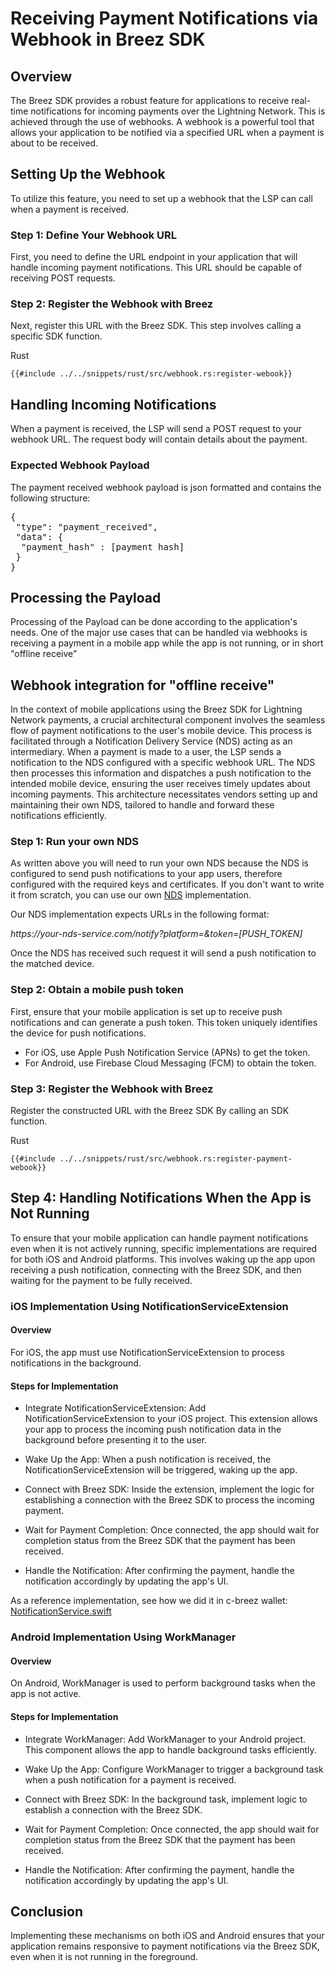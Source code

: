 # Receiving Payment Notifications via Webhook in Breez SDK

## Overview
The Breez SDK provides a robust feature for applications to receive real-time notifications for incoming payments over the Lightning Network. This is achieved through the use of webhooks. A webhook is a powerful tool that allows your application to be notified via a specified URL when a payment is about to be received.

## Setting Up the Webhook
To utilize this feature, you need to set up a webhook that the LSP can call when a payment is received.

### Step 1: Define Your Webhook URL
First, you need to define the URL endpoint in your application that will handle incoming payment notifications. This URL should be capable of receiving POST requests.

### Step 2: Register the Webhook with Breez
Next, register this URL with the Breez SDK. This step involves calling a specific SDK function.

<custom-tabs category="lang">
<div slot="title">Rust</div>
<section>

```rust,ignore
{{#include ../../snippets/rust/src/webhook.rs:register-webook}}
```
</section>
</custom-tabs>

## Handling Incoming Notifications
When a payment is received, the LSP will send a POST request to your webhook URL. The request body will contain details about the payment.

### Expected Webhook Payload
The payment received webhook payload is json formatted and contains the following structure:

<section>
<pre>
{
 "type": "payment_received",
 "data": {  
  "payment_hash" : [payment hash]
 }
}
</pre>
</section>

## Processing the Payload
Processing of the Payload can be done according to the application's needs. One of the major use cases that can be handled via webhooks is receiving a payment in a mobile app while the app is not running, or in short "offline receive"

## Webhook integration for "offline receive"
In the context of mobile applications using the Breez SDK for Lightning Network payments, a crucial architectural component involves the seamless flow of payment notifications to the user's mobile device. This process is facilitated through a Notification Delivery Service (NDS) acting as an intermediary. When a payment is made to a user, the LSP sends a notification to the NDS configured with a specific webhook URL. The NDS then processes this information and dispatches a push notification to the intended mobile device, ensuring the user receives timely updates about incoming payments. This architecture necessitates vendors setting up and maintaining their own NDS, tailored to handle and forward these notifications efficiently.

### Step 1: Run your own NDS
As written above you will need to run your own NDS because the NDS is configured to send push notifications to your app users, therefore configured with the required keys and certificates.
If you don't want to write it from scratch, you can use our own <a href="https://github.com/breez/notify">NDS</a> implementation.

Our NDS implementation expects URLs in the following format:
<section><i>https://your-nds-service.com/notify?platform=<ios|android>&token=[PUSH_TOKEN]</i></section>

Once the NDS has received such request it will send a push notification to the matched device.

### Step 2: Obtain a mobile push token
First, ensure that your mobile application is set up to receive push notifications and can generate a push token. This token uniquely identifies the device for push notifications.

* For iOS, use Apple Push Notification Service (APNs) to get the token.
* For Android, use Firebase Cloud Messaging (FCM) to obtain the token.

### Step 3: Register the Webhook with Breez
Register the constructed URL with the Breez SDK By calling an SDK function.

<custom-tabs category="lang">
<div slot="title">Rust</div>
<section>

```rust,ignore
{{#include ../../snippets/rust/src/webhook.rs:register-payment-webook}}
```
</section>
</custom-tabs>

## Step 4: Handling Notifications When the App is Not Running
To ensure that your mobile application can handle payment notifications even when it is not actively running, specific implementations are required for both iOS and Android platforms. This involves waking up the app upon receiving a push notification, connecting with the Breez SDK, and then waiting for the payment to be fully received.

### iOS Implementation Using NotificationServiceExtension

#### Overview
For iOS, the app must use NotificationServiceExtension to process notifications in the background.

#### Steps for Implementation
* Integrate NotificationServiceExtension: Add NotificationServiceExtension to your iOS project. This extension allows your app to process the incoming push notification data in the background before presenting it to the user.

* Wake Up the App: When a push notification is received, the NotificationServiceExtension will be triggered, waking up the app.

* Connect with Breez SDK: Inside the extension, implement the logic for establishing a connection with the Breez SDK to process the incoming payment.

* Wait for Payment Completion: Once connected, the app should wait for completion status from the Breez SDK that the payment has been received.

* Handle the Notification: After confirming the payment, handle the notification accordingly by updating the app's UI.

As a reference implementation, see how we did it in c-breez wallet: <a href="https://github.com/breez/c-breez/blob/main/ios/Breez%20Notification%20Service%20Extension/NotificationService.swift">NotificationService.swift</a>

### Android Implementation Using WorkManager

#### Overview
On Android, WorkManager is used to perform background tasks when the app is not active.

#### Steps for Implementation

* Integrate WorkManager: Add WorkManager to your Android project. This component allows the app to handle background tasks efficiently.

* Wake Up the App: Configure WorkManager to trigger a background task when a push notification for a payment is received.

* Connect with Breez SDK: In the background task, implement logic to establish a connection with the Breez SDK.

* Wait for Payment Completion: Once connected, the app should wait for completion status from the Breez SDK that the payment has been received.

* Handle the Notification: After confirming the payment, handle the notification accordingly by updating the app's UI.

## Conclusion
Implementing these mechanisms on both iOS and Android ensures that your application remains responsive to payment notifications via the Breez SDK, even when it is not running in the foreground.